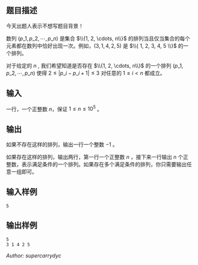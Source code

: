 ## 题目描述
今天出题人表示不想写题目背景！

数列 $(p\_1,p\_2,\cdots,p\_n)$ 是集合 $\\{1, 2, \cdots, n\\}$ 的排列当且仅当集合的每个元素都在数列中恰好出现一次。例如，$(3,1,4,2,5)$ 是 $\\{ 1, 2, 3, 4, 5 \\}$ 的一个排列。

对于给定的 $n$ , 我们希望知道是否存在 $\\{1, 2, \cdots, n\\}$ 的一个排列  $(p\_1,p\_2,\cdots,p\_n)$ 使得 $2 \leq |p\_i-p\_{i+1}|\leq 3$ 对任意的 $1 \leq i < n$ 都成立。
## 输入
一行，一个正整数 $n$，保证  $1\leq n\leq 10^5$ 。
## 输出
如果不存在这样的排列，输出一行一个整数 $-1$ 。

如果存在这样的排列，输出两行，第一行一个正整数 $n$ ，接下来一行输出 $n$ 个正整数，表示满足条件的一个排列。如果存在多个满足条件的排列，你只需要输出任意一组即可。
## 输入样例
    5
## 输出样例
    5
    3 1 4 2 5

*Author: supercarrydyc*
